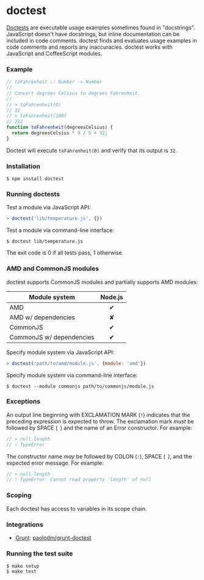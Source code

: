 # doctest

[Doctests][1] are executable usage examples sometimes found in "docstrings".
JavaScript doesn't have docstrings, but inline documentation can be included
in code comments. doctest finds and evaluates usage examples in code comments
and reports any inaccuracies. doctest works with JavaScript and CoffeeScript
modules.

### Example

```javascript
// toFahrenheit :: Number -> Number
//
// Convert degrees Celsius to degrees Fahrenheit.
//
// > toFahrenheit(0)
// 32
// > toFahrenheit(100)
// 212
function toFahrenheit(degreesCelsius) {
  return degreesCelsius * 9 / 5 + 32;
}
```

Doctest will execute `toFahrenheit(0)` and verify that its output is `32`.

### Installation

```console
$ npm install doctest
```

### Running doctests

Test a module via JavaScript API:

```javascript
> doctest('lib/temperature.js', {})
```

Test a module via command-line interface:

```console
$ doctest lib/temperature.js
```

The exit code is 0 if all tests pass, 1 otherwise.

### AMD and CommonJS modules

doctest supports CommonJS modules and partially supports AMD modules:

| Module system               | Node.js |
| --------------------------- |:-------:|
| AMD                         |    ✔︎    |
| AMD w/ dependencies         |    ✘    |
| CommonJS                    |    ✔︎    |
| CommonJS w/ dependencies    |    ✔︎    |

Specify module system via JavaScript API:

```javascript
> doctest('path/to/amd/module.js', {module: 'amd'})
```

Specify module system via command-line interface:

```console
$ doctest --module commonjs path/to/commonjs/module.js
```

### Exceptions

An output line beginning with EXCLAMATION MARK (`!`) indicates that the
preceding expression is expected to throw. The exclamation mark *must* be
followed by SPACE (<code> </code>) and the name of an Error constructor.
For example:

```javascript
// > null.length
// ! TypeError
```

The constructor name *may* be followed by COLON (`:`), SPACE (<code> </code>),
and the expected error message. For example:

```javascript
// > null.length
// ! TypeError: Cannot read property 'length' of null
```

### Scoping

Each doctest has access to variables in its scope chain.

### Integrations

  - [Grunt](http://gruntjs.com/):
      [paolodm/grunt-doctest](https://github.com/paolodm/grunt-doctest)

### Running the test suite

```console
$ make setup
$ make test
```


[1]: http://docs.python.org/library/doctest.html
